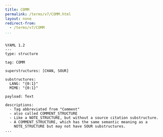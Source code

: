 ```yaml
---
title: COMM
permalink: /terms/v7/COMM.html
layout: none
redirect-from:
  - /terms/v7/COMM
...
```


```

%YAML 1.2
---
type: structure

tag: COMM

superstructures: [CHAN, SOUR]

substructures:
  LANG: "{0:1}"
  MIME: "{0:1}"

payload: Text

descriptions:
  - Tag abbreviated from "Comment"
  - also called COMMENT_STRUCTURE
  - Like a NOTE_STRUCTURE, but without a source citation substructure.
  - A COMMENT_STRUCTURE, which has the same semantic meaning as a
    NOTE_STRUCTURE but may not have SOUR substructures.
...

```
